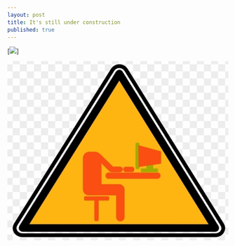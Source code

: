 ```yaml
---
layout: post
title: It's still under construction
published: true
---
```


[<img src="{{ site.baseurl }}/images/under-construction.jpg" style="width: 400px;" style="text-align:center"/>]

![](../images/under-construction.jpg)